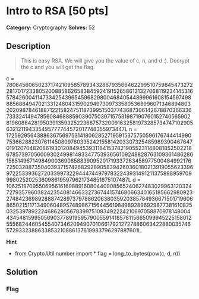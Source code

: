 # Intro to RSA [50 pts]

**Category:** Cryptography
**Solves:** 52

## Description
>This is easy RSA. We will give you the value of c, n, and d :).
Decrypt the c and you will get the flag.

c = 78064560650237174210958578934328679356646229951075984547327228170172338052008858626583845924191526586131327068119234145316578426004114733425439654596829800468405448999616081545974988856884947021331246043159029497309733580536899607134689480320209878461887122158247511873995150377436873061426788703663367333241494785608468885903907503971575319871907601527405659028196086428195039135932522368757320091632581973285734747102905632121194335495777744572017748355973447L
n = 1725929564388636756975314180628527195915375750596176744414990753662882307611450809760335242155814203307325485989390467647019120704820861930120849453931184153782190552311480818525022186785739705600930249981483347753936561092488287631093614862861585149671498490036908588390952017193372634589775004849921767250328873504039371574268292890583942603601802139190556233969722533936272033997322944474497978322439314912113758989597099980252025360986195979621734851675107487L
d = 1062519709550695616169889160804409085652406274830299631203247279357960382423540814663327367441574680663401651856629809232748423698928887428973797886206380359203857849366715017196068650215117134906048957489867156445619849892896929877381610825032539789222468629056783997510834922242106970588709781480044345481599505690377891959579005591418578115665099945225158012555682446054554073462094907010661792127278860634228800357465729332388633853210886137619983796297887601L

**Hint**
* from Crypto.Util.number import *
flag = long_to_bytes(pow(c, d, n))

## Solution

### Flag

